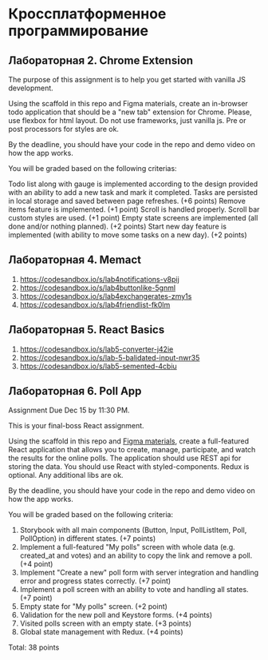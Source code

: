 # Кроссплатформенное программирование
## Лабораторная 2. Chrome Extension
The purpose of this assignment is to help you get started with vanilla JS development.

Using the scaffold in this repo and Figma materials, create an in-browser todo application that should be a "new tab" extension for Chrome. Please, use flexbox for html layout. Do not use frameworks, just vanilla js. Pre or post processors for styles are ok.

By the deadline, you should have your code in the repo and demo video on how the app works.

You will be graded based on the following criterias:

Todo list along with gauge is implemented according to the design provided with an ability to add a new task and mark it completed. Tasks are persisted in local storage and saved between page refreshes. (+6 points)
Remove items feature is implemented. (+1 point)
Scroll is handled properly. Scroll bar custom styles are used. (+1 point)
Empty state screens are implemented (all done and/or nothing planned). (+2 points)
Start new day feature is implemented (with ability to move some tasks on a new day). (+2 points)

## Лабораторная 4. Memact 
1. https://codesandbox.io/s/lab4notifications-v8pij
2. https://codesandbox.io/s/lab4buttonlike-5gnml
3. https://codesandbox.io/s/lab4exchangerates-zmy1s
4. https://codesandbox.io/s/lab4friendlist-fk0lm

## Лабораторная 5. React Basics
1. https://codesandbox.io/s/lab5-converter-j42ie
2. https://codesandbox.io/s/lab-5-balidated-input-nwr35
3. https://codesandbox.io/s/lab5-semented-4cbiu

## Лабораторная 6. Poll App
Assignment Due Dec 15 by 11:30 PM.

This is your final-boss React assignment.

Using the scaffold in this repo and [Figma materials](~https://www.figma.com/file/EOboZve1GjcyTjsPGFEPmk/Lab6-Poll-App~), create a full-featured React application that allows you to create, manage, participate, and watch the results for the online polls. The application should use REST api for storing the data. You should use React with styled-components. Redux is optional. Any additional libs are ok.

By the deadline, you should have your code in the repo and demo video on how the app works.

You will be graded based on the following criteria:

1. Storybook with all main components (Button, Input, PollListItem, Poll, PollOption) in different states. (+7 points)
2. Implement a full-featured "My polls" screen with whole data (e.g. created_at and votes) and an ability to copy the link and remove a poll. (+4 point)
3. Implement "Create a new" poll form with server integration and handling error and progress states correctly. (+7 point)
4. Implement a poll screen with an ability to vote and handling all states. (+7 point)
5. Empty state for "My polls" screen. (+2 point)
6. Validation for the new poll and Keystore forms. (+4 points)
7. Visited polls screen with an empty state. (+3 points)
8. Global state management with Redux. (+4 points)

Total: 38 points
